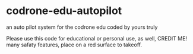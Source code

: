 # codrone-edu-autopilot
an auto pilot system for the codrone edu coded by yours truly


Please use this code for educational or personal use, as well, CREDIT ME! many safaty features, place on a red surface to takeoff.
